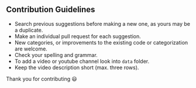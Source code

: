 ## Contribution Guidelines  

- Search previous suggestions before making a new one, as yours may be a duplicate.
- Make an individual pull request for each suggestion.
- New categories, or improvements to the existing code or categorization are welcome.
- Check your spelling and grammar.
- To add a video or youtube channel look into `data` folder.
- Keep the video description short (max. three rows).

Thank you for contributing 😃
